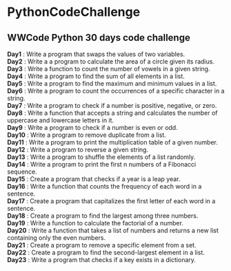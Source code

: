 # PythonCodeChallenge
## WWCode Python 30 days code challenge

**Day1**    : Write a program that swaps the values of two variables.<br>
**Day2**    : Write a a program to calculate the area of a circle given its radius.<br>
**Day3**    : Write a function to count the number of vowels in a given string.<br>
**Day4**    : Write a program to find the sum of all elements in a list.<br>
**Day5**    : Write a program to find the maximum and minimum values in a list.<br>
**Day6**    : Write a program to count the occurrences of a specific character in a string.<br>
**Day7**    : Write a program to check if a number is positive, negative, or zero.<br>
**Day8**    : Write a function that accepts a string and calculates the number of uppercase and lowercase letters in it.<br>
**Day9**    : Write a program to check if a number is even or odd.<br>
**Day10**   : Write a program to remove duplicate from a list.<br>
**Day11**   : Write a program to print the multiplication table of a given number.<br>
**Day12**   : Write a program to reverse a given string.<br>
**Day13**   : Write a program to shuffle the elements of a list randomly.<br>
**Day14**   : Write a program to print the first n numbers of a Fibonacci sequence.<br>
**Day15**   : Create a program that checks if a year is a leap year.<br>
**Day16**   : Write a function that counts the frequency of each word in a sentence.<br>
**Day17**   : Create a program that capitalizes the first letter of each word in a sentence.<br>
**Day18**   : Create a program to find the largest among three numbers.<br>
**Day19**   : Write a function to calculate the factorial of a number.<br>
**Day20**   : Write a function that takes a list of numbers and returns a new list containing only the even numbers.<br>
**Day21**   : Create a program to remove a specific element from a set.<br>
**Day22**   : Create a program to find the second-largest element in a list.<br>
**Day23**   : Write a program that checks if a key exists in a dictionary.
